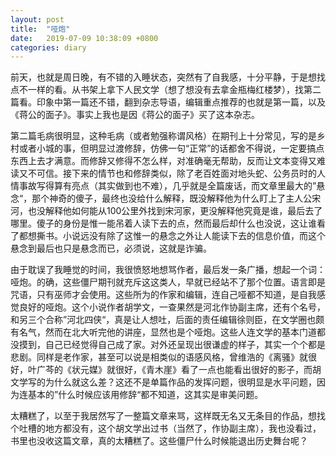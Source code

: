 ```yaml
---
layout: post
title:  "哑炮"
date:   2019-07-09 10:38:09 +0800
categories: diary
---
```


前天，也就是周日晚，有不错的入睡状态，突然有了自我感，十分平静，于是想找点不一样的看。从书架上拿下人民文学（想了想没有去拿金瓶梅红楼梦），找第二篇看。印象中第一篇还不错，翻到杂志导语，编辑重点推荐的也就是第一篇，以及《蒋公的面子》。事实上我也是因《蒋公的面子》买了这本杂志。

第二篇毛病很明显，这种毛病（或者勉强称谓风格）在期刊上十分常见，写的是乡村或者小城的事，但明显过渡修辞，仿佛一句“正常”的话都舍不得说，一定要搞点东西上去才满意。而修辞又修得不怎么样，对准确毫无帮助，反而让文本变得又难读又不可信。接下来的情节也和修辞类似，除了老百姓面对地头蛇、公务员时的人情事故写得算有亮点（其实做到也不难），几乎就是全篇废话，而文章里最大的”悬念“，那个神奇的傻子，最终也没给什么解释，既没解释他为什么盯上了主人公宋河，也没解释他如何能从100公里外找到宋河家，更没解释他究竟是谁，最后去了哪里。傻子的身份是惟一能吊着人读下去的点，然而最后却什么也没说，这让谁看了都想撕书。小说远没有除了这惟一的悬念之外让人能读下去的信息价值，而这个悬念到最后也只是悬念而已，必须说，这就是诈骗。

由于耽误了我睡觉的时间，我很愤怒地想骂作者，最后发一条广播，想起一个词：哑炮。的确，这些僵尸期刊就充斥这这类人，早就已经站不了那个位置。语言即是咒语，只有巫师才会使用。这些所为的作家和编辑，连自己哑都不知道，是自我感觉良好的哑炮。这个小说作者胡学文，一查果然是河北作协副主席，还有个名号，和另三个合称”河北四侠“，真是让人想吐，后面的责任编辑徐则臣，在文学圈也颇有名气，然而在北大听完他的讲座，显然也是个哑炮。这些人连文学的基本门道都没摸到，自己已经觉得自己成了家。对外还呈现出很谦虚的样子，其实一个个都是悲剧。同样是老作家，甚至可以说是相类似的语感风格，曾维浩的《离骚》就很好，叶广芩的《状元媒》就很好，《青木崖》看了一点也能看出很好的影子，而胡文学写的为什么就这么差？这还不是单篇作品的发挥问题，很明显是水平问题，因为连基本的”什么时候应该用修辞“都不知道，这其实是审美问题。

太糟糕了，以至于我居然写了一整篇文章来骂，这样既无名又无条目的作品，想找个吐槽的地方都没有，这个胡文学出过书（当然了，作协副主席），我也没看过，书里也没收这篇文章，真的太糟糕了。这些僵尸什么时候能退出历史舞台呢？
